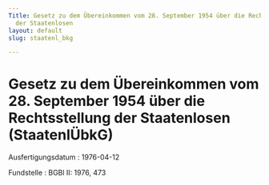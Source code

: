 ```yaml
---
Title: Gesetz zu dem Übereinkommen vom 28. September 1954 über die Rechtsstellung
  der Staatenlosen
layout: default
slug: staatenl_bkg

---
```


# Gesetz zu dem Übereinkommen vom 28. September 1954 über die Rechtsstellung der Staatenlosen (StaatenlÜbkG)

Ausfertigungsdatum
:   1976-04-12

Fundstelle
:   BGBl II: 1976, 473

